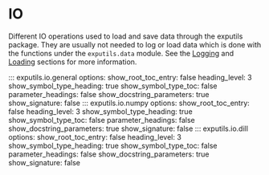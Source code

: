# IO

Different IO operations used to load and save data through the exputils package. 
They are usually not needed to log or load data which is done with the functions under the `exputils.data` module.
See the [Logging](logging.md) and [Loading](loading.md) sections for more information.

::: exputils.io.general
    options:
        show_root_toc_entry: false
        heading_level: 3
        show_symbol_type_heading: true
        show_symbol_type_toc: false
        parameter_headings: false
        show_docstring_parameters: true
        show_signature: false
::: exputils.io.numpy
    options:
        show_root_toc_entry: false
        heading_level: 3
        show_symbol_type_heading: true
        show_symbol_type_toc: false
        parameter_headings: false
        show_docstring_parameters: true
        show_signature: false
::: exputils.io.dill
    options:
        show_root_toc_entry: false
        heading_level: 3
        show_symbol_type_heading: true
        show_symbol_type_toc: false
        parameter_headings: false
        show_docstring_parameters: true
        show_signature: false
